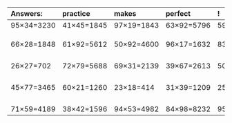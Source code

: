 | Answers: | practice | makes | perfect | ! |
| :--- | :--- | :--- | :--- | :--- |
| 95×34=3230 | 41×45=1845 | 97×19=1843 | 63×92=5796 | 59×21=1239 | 
|   |   |   |   |   | 
|   |   |   |   |   | 
|   |   |   |   |   | 
| 66×28=1848 | 61×92=5612 | 50×92=4600 | 96×17=1632 | 83×65=5395 | 
|   |   |   |   |   | 
|   |   |   |   |   | 
|   |   |   |   |   | 
|   |   |   |   |   | 
| 26×27=702 | 72×79=5688 | 69×31=2139 | 39×67=2613 | 50×42=2100 | 
|   |   |   |   |   | 
|   |   |   |   |   | 
|   |   |   |   |   | 
|   |   |   |   |   | 
| 45×77=3465 | 60×21=1260 | 23×18=414 | 31×39=1209 | 25×41=1025 | 
|   |   |   |   |   | 
|   |   |   |   |   | 
|   |   |   |   |   | 
|   |   |   |   |   | 
| 71×59=4189 | 38×42=1596 | 94×53=4982 | 84×98=8232 | 95×23=2185 | 
